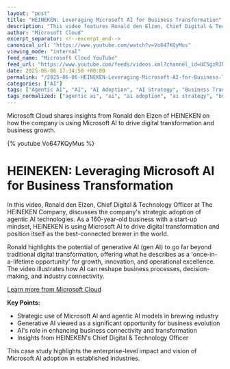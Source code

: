 ```yaml
---
layout: "post"
title: "HEINEKEN: Leveraging Microsoft AI for Business Transformation"
description: "This video features Ronald den Elzen, Chief Digital & Technology Officer at The HEINEKEN Company, discussing how the company is utilizing Microsoft AI, specifically agentic AI, to drive business transformation and connectivity. The content highlights how generative AI technologies present strategic opportunities beyond digital transformation for an established global company."
author: "Microsoft Cloud"
excerpt_separator: <!--excerpt_end-->
canonical_url: "https://www.youtube.com/watch?v=Vo647KQyMus"
viewing_mode: "internal"
feed_name: "Microsoft Cloud YouTube"
feed_url: "https://www.youtube.com/feeds/videos.xml?channel_id=UCSgzRJMqIiCNtoM6Q7Q9Lqw"
date: 2025-06-06 17:34:50 +00:00
permalink: "/2025-06-06-HEINEKEN-Leveraging-Microsoft-AI-for-Business-Transformation.html"
categories: ["AI"]
tags: ["Agentic AI", "AI", "AI Adoption", "AI Strategy", "Business Transformation", "Digital Innovation", "Enterprise AI", "Gen AI", "Generative AI", "Growth", "HEINEKEN", "Microsoft AI", "Microsoft AI Transformation", "Microsoft Cloud", "Videos"]
tags_normalized: ["agentic ai", "ai", "ai adoption", "ai strategy", "business transformation", "digital innovation", "enterprise ai", "gen ai", "generative ai", "growth", "heineken", "microsoft ai", "microsoft ai transformation", "microsoft cloud", "videos"]
---
```


Microsoft Cloud shares insights from Ronald den Elzen of HEINEKEN on how the company is using Microsoft AI to drive digital transformation and business growth.<!--excerpt_end-->

{% youtube Vo647KQyMus %}

# HEINEKEN: Leveraging Microsoft AI for Business Transformation

In this video, Ronald den Elzen, Chief Digital & Technology Officer at The HEINEKEN Company, discusses the company's strategic adoption of agentic AI technologies. As a 160-year-old business with a start-up mindset, HEINEKEN is using Microsoft AI to drive digital transformation and position itself as the best-connected brewer in the world.

Ronald highlights the potential of generative AI (gen AI) to go far beyond traditional digital transformation, offering what he describes as a 'once-in-a-lifetime opportunity' for growth, innovation, and operational excellence. The video illustrates how AI can reshape business processes, decision-making, and industry connectivity.

[Learn more from Microsoft Cloud](https://msft.it/6056SWv6K)

**Key Points:**

- Strategic use of Microsoft AI and agentic AI models in brewing industry
- Generative AI viewed as a significant opportunity for business evolution
- AI's role in enhancing business connectivity and transformation
- Insights from HEINEKEN's Chief Digital & Technology Officer

This case study highlights the enterprise-level impact and vision of Microsoft AI adoption in established industries.
